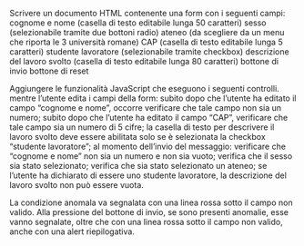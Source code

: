 Scrivere un documento HTML contenente una form con i seguenti campi: 
cognome e nome (casella di testo editabile lunga 50 caratteri) 
sesso (selezionabile tramite due bottoni radio) 
ateneo (da scegliere da un menu che riporta le 3 università romane) 
CAP (casella di testo editabile lunga 5 caratteri) 
studente lavoratore (selezionabile tramite checkbox) 
descrizione del lavoro svolto (casella di testo editabile lunga 80 caratteri) 
bottone di invio 
bottone di reset 

Aggiungere le funzionalità JavaScript che eseguono i seguenti controlli.
mentre l’utente edita i campi della form: 
subito dopo che l’utente ha editato il campo “cognome e nome”, occorre verificare che tale campo non sia un numero; 
subito dopo che l’utente ha editato il campo “CAP”, verificare che tale campo sia un numero di 5 cifre;
la casella di testo per descrivere il lavoro svolto deve essere abilitata solo se è selezionata la checkbox “studente lavoratore”;
al momento dell’invio del messaggio: 
verificare che “cognome e nome” non sia un numero e non sia vuoto; 
verifica che il sesso sia stato selezionato; 
verifica che sia stato selezionato un ateneo; 
se l’utente ha dichiarato di essere uno studente lavoratore, la descrizione del lavoro svolto non può essere vuota.

La condizione anomala va segnalata con una linea rossa sotto il campo non valido.
Alla pressione del bottone di invio, se sono presenti anomalie, esse vanno segnalate, oltre che con una linea rossa sotto il campo non valido, anche con una alert riepilogativa.